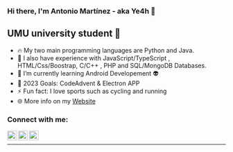 ### Hi there, I'm Antonio Martínez - aka Ye4h 👋


## UMU university student 📖

- 🔥 My two main programming languages are Python and Java.
- 👯 I also have experience with JavaScript/TypeScript , HTML/Css/Boostrap, C/C++ , PHP and SQL/MongoDB Databases.
- 🌱 I’m currently learning Android Developement 👽
- 🥅 2023 Goals: CodeAdvent & Electron APP
- ⚡ Fun fact: I love sports such as cycling and running
- 🌐 More info on my [Website](https://antoniomrtz.github.io/Portfolio/)


### Connect with me:

[<img align="left" alt="Antonio Martínez | Instagram" width="22px" src="https://cdn.jsdelivr.net/npm/simple-icons@v3/icons/instagram.svg" />][instagram]
[<img align="left" alt="Antonio Martínez | Spotify" width="22px" src="https://cdn.jsdelivr.net/npm/simple-icons@v3/icons/spotify.svg" />][spotify]
[<img align="left" alt="Antonio Martínez | Linkedin" width="22px" src="https://cdn.jsdelivr.net/npm/simple-icons@v3/icons/linkedin.svg" />][linkedin]

<br />



---





[instagram]: https://www.instagram.com/antonio_martin3z/
[spotify]: https://open.spotify.com/user/vlaq4n0vv2qlx5yxzuwhibryc?si=1e9d20f0dd664fac
[linkedin]: https://www.linkedin.com/in/antonio-martinez-fern%C3%A1ndez-7b2a3224b/
